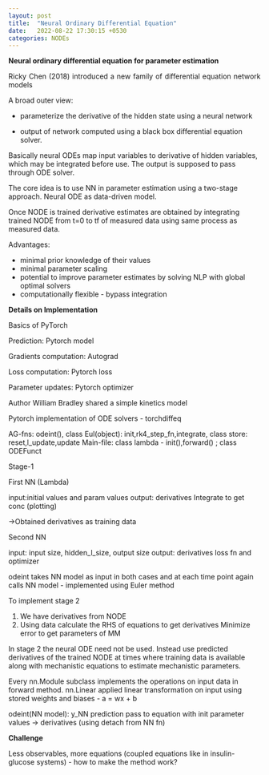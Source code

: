 ```yaml
---
layout: post
title:  "Neural Ordinary Differential Equation"
date:   2022-08-22 17:30:15 +0530
categories: NODEs
---
```


**Neural ordinary differential equation for parameter estimation**
<p style="text-align:justify">Ricky Chen (2018) introduced a new family of differential equation network models</centre></p>

A broad outer view:

*	 parameterize the derivative of the hidden state using a neural network

*	output of network computed using a black box differential equation solver.

Basically neural ODEs map input variables to derivative of hidden variables, which may be integrated before use. The output is supposed to pass through ODE solver.

The core idea is to use NN in parameter estimation using a two-stage approach. Neural ODE as data-driven model.

Once NODE is trained derivative estimates are obtained by integrating trained NODE from t=0 to tf of measured data using same process as measured data.

Advantages:

*	minimal prior knowledge of their values
*	minimal parameter scaling
*	potential to improve parameter estimates by solving NLP with global optimal solvers
*	computationally flexible - bypass integration

**Details on Implementation**

Basics of PyTorch

Prediction: Pytorch model

Gradients computation: Autograd

Loss computation: Pytorch loss

Parameter updates: Pytorch optimizer

Author William Bradley shared a simple kinetics model

Pytorch implementation of ODE solvers - torchdiffeq

AG-fns: odeint(), class Eul(object): init,rk4_step_fn,integrate, class store: reset,l_update,update
Main-file: class lambda - init(),forward() ; class ODEFunct

Stage-1 

First NN (Lambda) 

input:initial values and param values
output: derivatives 
Integrate to get conc (plotting)

->Obtained derivatives as training data

Second NN

input: input size, hidden_l_size, output size
output: derivatives
loss fn and optimizer

odeint takes NN model as input in both cases and at each time point again calls NN model - implemented using Euler method

To implement stage 2

1.	We have derivatives from NODE
2.	Using data calculate the RHS of equations to get derivatives 
Minimize error to get parameters of MM

In stage 2 the neural ODE need not be used. Instead use predicted derivatives of the trained NODE at times where training data is available along with mechanistic equations to estimate mechanistic parameters.


Every nn.Module subclass implements the operations on input data in forward method.
nn.Linear applied linear transformation on input using stored weights and biases - a = wx + b

odeint(NN model): y_NN prediction
pass to equation with init parameter values -> derivatives (using detach from NN fn)

**Challenge**

Less observables, more equations (coupled equations like in insulin-glucose systems) - how to make the method work? 








